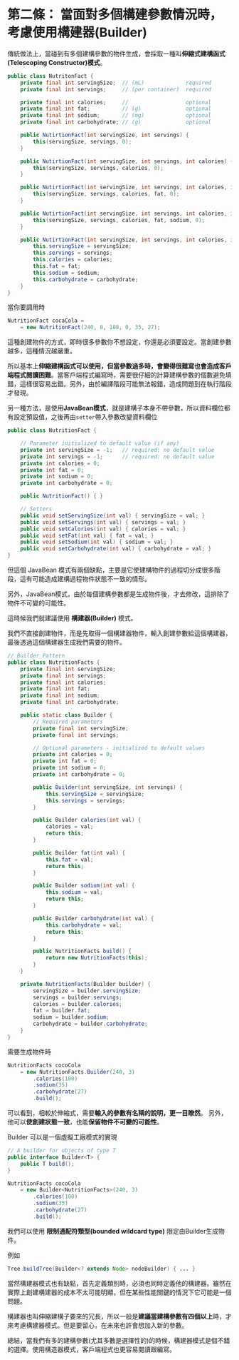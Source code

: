 # 第二條： 當面對多個構建參數情況時，考慮使用構建器(Builder)


傳統做法上，當碰到有多個建構參數的物件生成，會採取一種叫**伸縮式建構函式 (Telescoping Constructor)模式**。

```java
public class NutritonFact {
	private final int servingSize; 	// (mL) 			required
	private final int servings;		// (per container)	required

	private final int calories;		// 					optional
	private final int fat;			// (g)				optional
	private final int sodium;		// (mg)				optional
	private final int carbohydrate;	// (g)				optional

	public NutirtionFact(int servingSize, int servings) {
		this(servingSize, servings, 0);
	}

	public NutirtionFact(int servingSize, int servings, int calories) {
		this(servingSize, servings, calories, 0);
	}

	public NutirtionFact(int servingSize, int servings, int calories, int fat) {
		this(servingSize, servings, calories, fat, 0);
	}

	public NutirtionFact(int servingSize, int servings, int calories, int fat, int sodium) {
		this(servingSize, servings, calories, fat, sodium, 0);
	}

	public NutirtionFact(int servingSize, int servings, int calories, int fat, int sodium, int carbohydrate) {
		this.servingSize = servingSize;
		this.servings = servings;
		this.calories = calories;
		this.fat = fat;
		this.sodium = sodium;
		this.carbohydrate = carbohydrate;
	}
}
```
當你要調用時
```java
NutritionFact cocaCola = 
	= new NutritionFact(240, 8, 100, 0, 35, 27);
```

這種創建物件的方式，即時很多參數你不想設定，你還是必須要設定。當創建參數越多，這種情況越嚴重。

所以基本上**伸縮建構函式可以使用，但當參數過多時，會變得很難寫也會造成客戶端程式閱讀困難**。當客戶端程式編寫時，需要很仔細的計算建構參數的個數避免填錯，這樣很容易出錯。另外，由於編譯階段可能無法報錯，造成問題到在執行階段才發現。

另一種方法，是使用**JavaBean模式**，就是建構子本身不帶參數，所以資料欄位都有設定預設值，之後再由`setter`帶入參數改變資料欄位

```java
public class NutritionFact {

	// Parameter initialized to default value (if any)
	private int servingSize = -1; 	// required: no default value
	private int servings = -1; 		// required: no default value
	private int calories = 0;
	private int fat = 0;
	private int sodium = 0;
	private int carbohydrate = 0;

	public NutritionFact() { }

	// Setters
	public void setServingSize(int val) { servingSize = val; }
	public void setServings(int val) { servings = val; }
	public void setCalories(int val) { calories = val; }
	public void setFat(int val) { fat = val; } 
	public void setSodium(int val) { sodium = val; } 
	public void setCarbohydrate(int val) { carbohydrate = val; } 
}
```

但這個 JavaBean 模式有兩個缺點，主要是它使建構物件的過程切分成很多階段，這有可能造成建構過程物件狀態不一致的情形。

另外，JavaBean模式，由於每個建構參數都是生成物件後，才去修改，這排除了物件不可變的可能性。

這時候我們就建議使用 **構建器(Builder)** 模式。

我們不直接創建物件，而是先取得一個構建器物件，輸入創建參數給這個構建器，最後透過這個構建器生成我們需要的物件。

```java
// Builder Pattern
public class NutritionFacts {
	private final int servingSize;
	private final int servings;
	private final int calories;
	private final int fat;
	private final int sodium;
	private final int carbohydrate;

	public static class Builder {
		// Required parameters
		private final int servingSize;
		private final int servings;

		// Optional parameters - initialized to default values
		private int calories = 0;
		private int fat = 0;
		private int sodium = 0;
		private int carbohydrate = 0;

		public Builder(int servingSize, int servings) {
			this.servingSize = servingSize;
			this.servings = servings;
		}

		public Builder calories(int val) {
			calories = val;
			return this;
		}

		public Builder fat(int val) {
			this.fat = val;
			return this;
		}

		public Builder sodium(int val) {
			this.sodium = val;
			return this;
		}

		public Builder carbohydrate(int val) {
			this.carbohydrate = val;
			return this;
		}

		public NutritionFacts build() {
			return new NutritionFacts(this);
		}
	}

	private NutritionFacts(Builder builder) {
		servingSize = builder.servingSize;
		servings = builder.servings;
		calories = builder.calories;
		fat = builder.fat;
		sodium = builder.sodium;
		carbohydrate = builder.carbohydrate;
	}
}
```

需要生成物件時
```java
NutritionFacts cocoCola 
	= new NutritionFacts.Builder(240, 3)
		.calories(100)
		.sodium(35)
		.carbohydrate(27)
		.build();
```

可以看到，相較於伸縮式，需要**輸入的參數有名稱的說明，更一目瞭然**。
另外，他可以**使創建狀態一致**，也能**保留物件不可變的可能性**。

Builder 可以是一個虛擬工廠模式的實現

```java
// A builder for objects of type T
public interface Builder<T> {
	public T build();
}
```

```java
NutritionFacts cocoCola 
	= new Builder<NutritionFacts>(240, 3)
		.calories(100)
		.sodium(35)
		.carbohydrate(27)
		.build();
```

我們可以使用 **限制通配符類型(bounded wildcard type)** 限定由Builder生成物件。

例如
```java
Tree buildTree(Builder<? extends Node> nodeBuilder) { ... }
```

當然構建器模式也有缺點，首先定義類別時，必須也同時定義他的構建器。雖然在實際上創建構建器的成本不太可能明顯，但在某些性能關鍵的情況下它可能是一個問題。

構建器也叫伸縮建構子要來的冗長，所以一般是**建議當建構參數有四個以上**時，才來考慮構建器模式。但是要留心，在未來也許會想加入新的參數。

總結，當我們有多的建構參數(尤其多數是選擇性的)的時候，構建器模式是個不錯的選擇。使用構造器模式，客戶端程式也更容易閱讀跟編寫。
